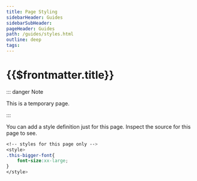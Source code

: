 ```yaml
---
title: Page Styling
sidebarHeader: Guides
sidebarSubHeader:
pageHeader: Guides
path: /guides/styles.html
outline: deep
tags:
---
```


<PageHeader/>

<SearchHighlight/>

# {{$frontmatter.title}}

::: danger Note

This is a temporary page.

:::

You can add a style definition just for this page. Inspect the source for this
page to see.

```css
<!-- styles for this page only -->
<style>
.this-bigger-font{
    font-size:xx-large;
}
</style>
```

<!-- styles for this page only -->
<style>
.this-bigger-font{
    font-size:xx-large;
}
#connect-button{
    border:gray 1px solid;
    padding:5px;
    border-radius:.3em;
    background-color:skyblue;
    color:black;
    font-size:larger;
}
</style>

